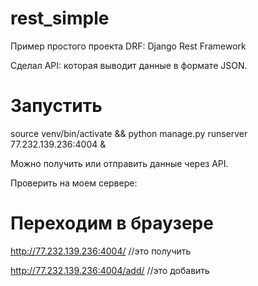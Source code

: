 # rest_simple
Пример простого проекта DRF: 
Django Rest Framework

Сделал API: которая выводит данные в формате JSON.
# Запустить
source venv/bin/activate && python manage.py runserver 77.232.139.236:4004 &

Можно получить или отправить данные через API.

Проверить на моем сервере:
# Переходим в браузере
http://77.232.139.236:4004/       //это получить

http://77.232.139.236:4004/add/   //это добавить

